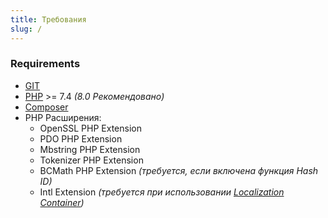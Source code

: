 ```yaml
---
title: Требования
slug: /
---
```


### Requirements

* [GIT](https://git-scm.com/downloads/)
* [PHP](https://www.php.net/) >= 7.4 *(8.0 Рекомендовано)*
* [Composer](https://getcomposer.org/download/)
* PHP Расширения:
	 * OpenSSL PHP Extension
	 * PDO PHP Extension
	 * Mbstring PHP Extension
	 * Tokenizer PHP Extension
	 * BCMath PHP Extension *(требуется, если включена функция Hash ID)*
	 * Intl Extension *(требуется при использовании [Localization Container](../additional-features/apiato-containers/localization.md))*
